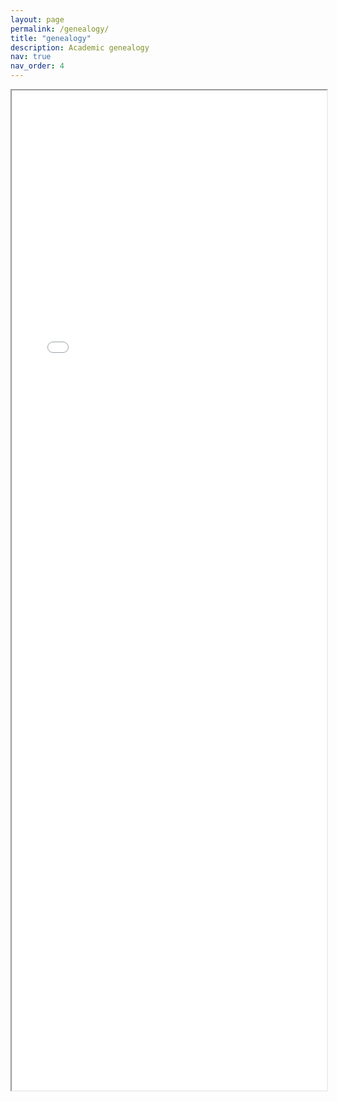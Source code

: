 ```yaml
---
layout: page
permalink: /genealogy/
title: "genealogy"
description: Academic genealogy
nav: true
nav_order: 4
---
```


<iframe src="{{ site.baseurl }}/assets/pdf/Academic_Genealogy.pdf" width="100%" height="1600"></iframe>
